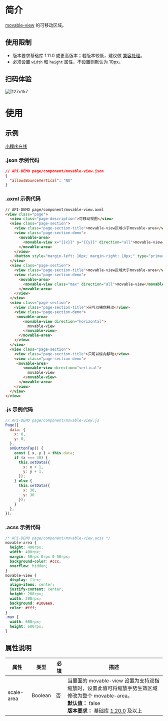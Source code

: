 # 简介
[movable-view](https://opendocs.alipay.com/mini/component/movable-view) 的可移动区域。

## 使用限制
- 版本要求基础库 1.11.0 或更高版本；若版本较低，建议做 [兼容处理](https://opendocs.alipay.com/mini/framework/compatibility)。
- 必须设置 `width` 和 `height` 属性，不设置则默认为 10px。

## 扫码体验
![|127x157](https://gw.alipayobjects.com/mdn/rms_d929c6/afts/img/A*V9IxRbitTwkAAAAAAAAAAABjARQnAQ#align=left&display=inline&height=1906&margin=%5Bobject%20Object%5D&originHeight=1906&originWidth=1540&status=done&style=none&width=128)

# 使用 

## 示例

[小程序在线](https://opendocs.alipay.com/examples/5ebb5fb0-1a97-4adc-9c52-95a6dba015ce) 

### .json 示例代码
```json
// API-DEMO page/component/movable-view.json
{
  "allowsBounceVertical": "NO"
}
```

### .axml 示例代码
```html
// API-DEMO page/component/movable-view.axml
<view class="page">
  <view class="page-description">可移动视图</view>
  <view class="page-section">
    <view class="page-section-title">movable-view区域小于movable-area</view>
    <view class="page-section-demo">
      <movable-area>
        <movable-view x="{{x}}" y="{{y}}" direction="all">movable-view</movable-view>
      </movable-area>
    </view>
    <button style="margin-left: 10px; margin-right: 10px;" type="primary" onTap="onButtonTap">点击移动到 (30px, 30px)</button>
  </view>
  <view class="page-section">
    <view class="page-section-title">movable-view区域大于movable-area</view>
    <view class="page-section-demo">
      <movable-area>
        <movable-view class="max" direction="all">movable-view</movable-view>
      </movable-area>
    </view>
  </view>
  <view class="page-section">
    <view class="page-section-title">只可以横向移动</view>
    <view class="page-section-demo">
     <movable-area>
        <movable-view direction="horizontal">
          movable-view
        </movable-view>
      </movable-area>
    </view>
  </view>
  <view class="page-section">
    <view class="page-section-title">只可以纵向移动</view>
    <view class="page-section-demo">
     <movable-area>
        <movable-view direction="vertical">
          movable-view
        </movable-view>
      </movable-area>
    </view>
  </view>
</view>
```

### .js 示例代码
```javascript
// API-DEMO page/component/movable-view.js
Page({
  data: {
    x: 0,
    y: 0,
  },
  onButtonTap() {
    const { x, y } = this.data;
    if (x === 30) {
      this.setData({
        x: x + 1,
        y: y + 1,
      });
    } else {
      this.setData({
        x: 30,
        y: 30
      });
    }
  },
});
```

### .acss 示例代码
```css
/* API-DEMO page/component/movable-view.acss */
movable-area {
  height: 400rpx;
  width: 400rpx;
  margin: 50rpx 0rpx 0 50rpx;
  background-color: #ccc;
  overflow: hidden;
}
movable-view {
  display: flex;
  align-items: center;
  justify-content: center;
  height: 200rpx;
  width: 200rpx;
  background: #108ee9;
  color: #fff;
}
.max {
  width: 600rpx;
  height: 600rpx;
}
```

## 属性说明
| **属性** | **类型** | **必填** | **描述** |
| --- | --- | --- | --- |
| scale-area | Boolean | 否 | 当里面的 movable-view 设置为支持双指缩放时，设置此值可将缩放手势生效区域修改为整个 movable-area。<br />**默认值：** false<br />**版本要求：** 基础库 [1.20.0](https://opendocs.alipay.com/mini/framework/compatibility) 及以上 |

